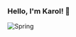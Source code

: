 ### Hello, I'm Karol! 👋

![Spring](https://img.shields.io/badge/spring-%236DB33F.svg?style=for-the-badge&logo=spring&logoColor=white)

<!--
**karol-gluch/karol-gluch** is a ✨ _special_ ✨ repository because its `README.md` (this file) appears on your GitHub profile.

Here are some ideas to get you started:

- 🔭 I’m currently working on ...
- 🌱 I’m currently learning ...
- 👯 I’m looking to collaborate on ...
- 🤔 I’m looking for help with ...
- 💬 Ask me about ...
- 📫 How to reach me: ...
- 😄 Pronouns: ...
- ⚡ Fun fact: ...
-->
